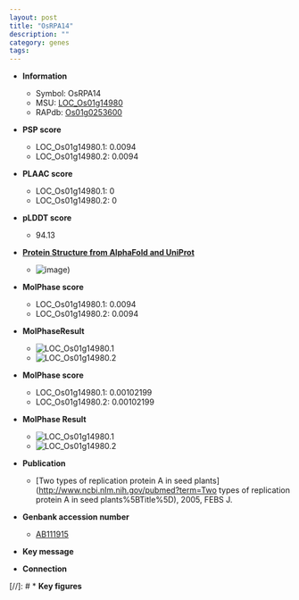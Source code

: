 ```yaml
---
layout: post
title: "OsRPA14"
description: ""
category: genes
tags: 
---
```


* **Information**  
    + Symbol: OsRPA14  
    + MSU: [LOC_Os01g14980](http://rice.plantbiology.msu.edu/cgi-bin/ORF_infopage.cgi?orf=LOC_Os01g14980)  
    + RAPdb: [Os01g0253600](http://rapdb.dna.affrc.go.jp/viewer/gbrowse_details/irgsp1?name=Os01g0253600)  

* **PSP score**  
    + LOC_Os01g14980.1: 0.0094 
    + LOC_Os01g14980.2: 0.0094 

* **PLAAC score**  
    + LOC_Os01g14980.1: 0 
    + LOC_Os01g14980.2: 0 

* **pLDDT score**
    + 94.13

* **[Protein Structure from AlphaFold and UniProt](https://www.uniprot.org/uniprotkb/Q9SDK9/entry#structure)**
    + ![image](https://ricepsp.github.io/images/Q9/AF-Q9SDK9-F1.png))

* **MolPhase score**
    + LOC_Os01g14980.1: 0.0094
    + LOC_Os01g14980.2: 0.0094

* **MolPhaseResult**
    + ![LOC_Os01g14980.1](https://ricepsp.github.io/pictures/LOC_Os01g/LOC_Os01g14980.1.png)
    + ![LOC_Os01g14980.2](https://ricepsp.github.io/pictures/LOC_Os01g/LOC_Os01g14980.2.png)

* **MolPhase score**
    + LOC_Os01g14980.1: 0.00102199
    + LOC_Os01g14980.2: 0.00102199

* **MolPhase Result**
    + ![LOC_Os01g14980.1](https://304243504.github.io/Pictures/LOC_Os01g/LOC_Os01g14980.1.png)
    + ![LOC_Os01g14980.2](https://304243504.github.io/Pictures/LOC_Os01g/LOC_Os01g14980.2.png)

* **Publication**  
    + [Two types of replication protein A in seed plants](http://www.ncbi.nlm.nih.gov/pubmed?term=Two types of replication protein A in seed plants%5BTitle%5D), 2005, FEBS J.

* **Genbank accession number**  
    + [AB111915](http://www.ncbi.nlm.nih.gov/nuccore/AB111915)

* **Key message**  

* **Connection**  

[//]: # * **Key figures**  


